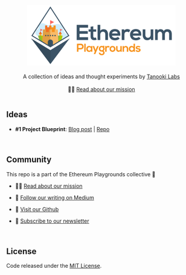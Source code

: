 <p align="center"><img src="logo.png" height="162px" /></center><br/><br/>A collection of ideas and thought experiments by <a href="https://tanookilabs.com">Tanooki Labs</a><br/><br/>👩‍💻 <a href="https://bit.ly/2xcEzWh">Read about our mission</a><br/><br/></p>


## Ideas
* **#1 Project Blueprint**: [Blog post](https://bit.ly/2siCXoX)  |  [Repo](https://bit.ly/2IYZH3D)  

<p><br/></p>

## Community
This repo is a part of the Ethereum Playgrounds collective 🤸‍

* 👩‍💻 [Read about our mission](https://bit.ly/2xcEzWh)  

* 📓 [Follow our writing on Medium](https://bit.ly/2LEvngA)  

* 🤖 [Visit our Github](https://bit.ly/2Jgxk4E)  

* 📩 [Subscribe to our newsletter](https://bit.ly/2IS9rkt)  

<p><br/></p>

## License
Code released under the [MIT License](LICENSE).
